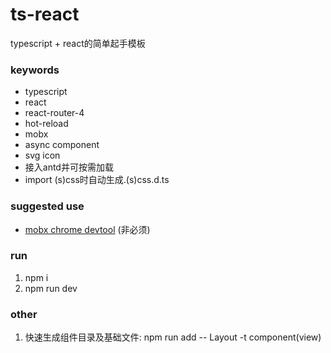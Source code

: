 # ts-react
typescript + react的简单起手模板

### keywords
- typescript
- react
- react-router-4
- hot-reload
- mobx
- async component
- svg icon
- 接入antd并可按需加载
- import (s)css时自动生成.(s)css.d.ts

### suggested use
- [mobx chrome devtool](https://chrome.google.com/webstore/detail/mobx-developer-tools/pfgnfdagidkfgccljigdamigbcnndkod) (非必须)

### run
1. npm i
2. npm run dev

### other
1. 快速生成组件目录及基础文件: npm run add -- Layout -t component(view)
